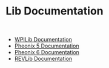# Lib Documentation

<br>

- [WPILib Documentation](https://github.wpilib.org/allwpilib/docs/release/java/index.html)
- [Pheonix 5 Documentation](https://v5.docs.ctr-electronics.com/en/stable/)
- [Pheonix 6 Documentation](https://pro.docs.ctr-electronics.com/en/latest/)
- [REVLib Documentation](https://codedocs.revrobotics.com/java/com/revrobotics/package-summary.html)
